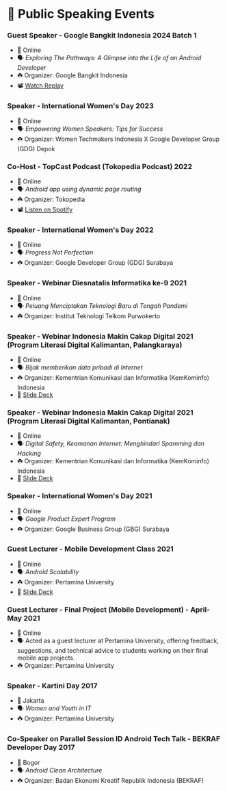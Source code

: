 # 🎤 Public Speaking Events

### Guest Speaker - Google Bangkit Indonesia 2024 Batch 1
- 📍 Online
- 🗣️ *Exploring The Pathways: A Glimpse into the Life of an Android Developer*
- ☘️ Organizer: Google Bangkit Indonesia
- 📽️ [Watch Replay](https://www.youtube.com/watch?v=q8SUMhEn2tc)

###  Speaker - International Women's Day 2023
- 📍 Online  
- 🗣️ *Empowering Women Speakers: Tips for Success*
- ☘️ Organizer: Women Techmakers Indonesia X Google Developer Group (GDG) Depok

###  Co-Host - TopCast Podcast (Tokopedia Podcast) 2022
- 📍 Online  
- 🗣️ *Android app using dynamic page routing*
- ☘️ Organizer: Tokopedia
- 📽️ [Listen on Spotify](https://open.spotify.com/episode/1I9zejhQNUfovZH8Poupuv?si=eee590b6437c446b)

###  Speaker - International Women's Day 2022
- 📍 Online  
- 🗣️ *Progress Not Perfection*
- ☘️ Organizer: Google Developer Group (GDG) Surabaya

###  Speaker - Webinar Diesnatalis Informatika ke-9 2021
- 📍 Online  
- 🗣️ *Peluang Menciptakan Teknologi Baru di Tengah Pandemi*
- ☘️ Organizer: Institut Teknologi Telkom Purwokerto

###  Speaker - Webinar Indonesia Makin Cakap Digital 2021 (Program Literasi Digital Kalimantan, Palangkaraya)
- 📍 Online  
- 🗣️ *Bijak memberikan data pribadi di Internet*
- ☘️ Organizer: Kementrian Komunikasi dan Informatika (KemKominfo) Indonesia
- 📄 [Slide Deck](https://drive.google.com/file/d/1KbxLdMFgIwxUHwHPMrN2AfT2qhILWXjo/view?usp=sharing)

###  Speaker - Webinar Indonesia Makin Cakap Digital 2021 (Program Literasi Digital Kalimantan, Pontianak)
- 📍 Online  
- 🗣️ *Digital Safety, Keamanan Internet: Menghindari Spamming dan Hacking*
- ☘️ Organizer: Kementrian Komunikasi dan Informatika (KemKominfo) Indonesia
- 📄 [Slide Deck](https://drive.google.com/file/d/1KbxLdMFgIwxUHwHPMrN2AfT2qhILWXjo/view?usp=sharing)

###  Speaker - International Women's Day 2021
- 📍 Online  
- 🗣️ *Google Product Expert Program*
- ☘️ Organizer: Google Business Group (GBG) Surabaya

### Guest Lecturer - Mobile Development Class 2021
- 📍 Online  
- 🗣️ *Android Scalability*
- ☘️ Organizer: Pertamina University
- 📄 [Slide Deck](https://drive.google.com/file/d/1BOTEeLXqXT_Hn_TyTn23NVOnsEN8xnQH/view?usp=sharing)

###  Guest Lecturer - Final Project (Mobile Development) - April-May 2021
- 📍 Online  
- 🗣️ Acted as a guest lecturer at Pertamina University, offering feedback, suggestions, and technical advice to students working on their final mobile app projects.
- ☘️ Organizer: Pertamina University

###  Speaker - Kartini Day 2017
- 📍 Jakarta  
- 🗣️ *Women and Youth in IT*
- ☘️ Organizer: Pertamina University

###  Co-Speaker on Parallel Session ID Android Tech Talk - BEKRAF Developer Day 2017
- 📍 Bogor  
- 🗣️ *Android Clean Architecture*
- ☘️ Organizer: Badan Ekonomi Kreatif Republik Indonesia (BEKRAF)

